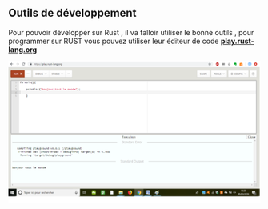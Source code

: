 ## Outils de développement 

Pour pouvoir développer sur Rust , il va falloir utiliser le bonne outils , pour programmer sur RUST vous pouvez utiliser leur éditeur de code [**play.rust-lang.org**](https://play.rust-lang.org/)

![figure](outils.png)
